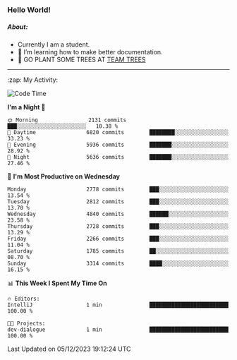 ### Hello World!

##### About:
- Currently I am a student.
- 🌱 I’m learning how to make better documentation.
- 🌱 GO PLANT SOME TREES AT [TEAM TREES](https://teamtrees.org/)

---
  <summary>:zap: My Activity:</summary>
  
<!--START_SECTION:waka-->
![Code Time](http://img.shields.io/badge/Code%20Time-1%2C267%20hrs%2047%20mins-blue)

**I'm a Night 🦉** 

```text
🌞 Morning                2131 commits        ███░░░░░░░░░░░░░░░░░░░░░░   10.38 % 
🌆 Daytime                6820 commits        ████████░░░░░░░░░░░░░░░░░   33.23 % 
🌃 Evening                5936 commits        ███████░░░░░░░░░░░░░░░░░░   28.92 % 
🌙 Night                  5636 commits        ███████░░░░░░░░░░░░░░░░░░   27.46 % 
```
📅 **I'm Most Productive on Wednesday** 

```text
Monday                   2778 commits        ███░░░░░░░░░░░░░░░░░░░░░░   13.54 % 
Tuesday                  2812 commits        ███░░░░░░░░░░░░░░░░░░░░░░   13.70 % 
Wednesday                4840 commits        ██████░░░░░░░░░░░░░░░░░░░   23.58 % 
Thursday                 2728 commits        ███░░░░░░░░░░░░░░░░░░░░░░   13.29 % 
Friday                   2266 commits        ███░░░░░░░░░░░░░░░░░░░░░░   11.04 % 
Saturday                 1785 commits        ██░░░░░░░░░░░░░░░░░░░░░░░   08.70 % 
Sunday                   3314 commits        ████░░░░░░░░░░░░░░░░░░░░░   16.15 % 
```


📊 **This Week I Spent My Time On** 

```text
🔥 Editors: 
IntelliJ                 1 min               █████████████████████████   100.00 % 

🐱‍💻 Projects: 
dev-dialogue             1 min               █████████████████████████   100.00 % 
```


 Last Updated on 05/12/2023 19:12:24 UTC
<!--END_SECTION:waka-->
